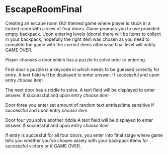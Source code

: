 # EscapeRoomFinal
Creating an escape room GUI themed game where player is stuck in a locked room with a view of four doors.
Game prompts you to use provided empty backpack.
Upon entering levels (doors) there will be items to collect in your backpack; hopefully the right item was chosen as you need
to complete the game with the correct items otherwise final level will notify GAME OVER.

Player chooses a door which has a puzzle to solve prior to entering.

First door's puzzle is a keycode in which needs to be guessed corectly for entry.
A text field will be displayed to enter answer.
If successful and upon entry *choose item*

The next door has a riddle to solve. 
A text field will be displayed to enter answer.
If successful and upon entry *choose item*

Door three you enter set amount of random text entries/time sensitive
If successful and upon entry *choose item*

Door four you solve another riddle
A text field will be displayed to enter answer.
If successful and upon entry *choose item*

If entry is succesful for all four doors, you enter into final stage where game
tells you whether you've chosen wisely with your backpack items for successful
victory or if GAME OVER. 

